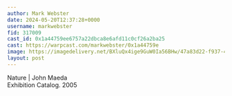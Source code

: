 ```yaml
---
author: Mark Webster
date: 2024-05-20T12:37:28+0000
username: markwebster
fid: 317009
cast_id: 0x1a44759ee6757a22dbca8e6afd11c0cf26a2ba25
cast: https://warpcast.com/markwebster/0x1a44759e
image: https://imagedelivery.net/BXluQx4ige9GuW0Ia56BHw/47a83d22-f937-4242-b402-e820781a4000/original
layout: post
---
```

Nature | John Maeda  
Exhibition Catalog. 2005  

<img src='https://imagedelivery.net/BXluQx4ige9GuW0Ia56BHw/47a83d22-f937-4242-b402-e820781a4000/original' alt='' referrerpolicy='no-referrer'/>
<img src='https://imagedelivery.net/BXluQx4ige9GuW0Ia56BHw/bad6128f-6207-4ce2-1241-ae6a3c385200/original' alt='' referrerpolicy='no-referrer'/>
